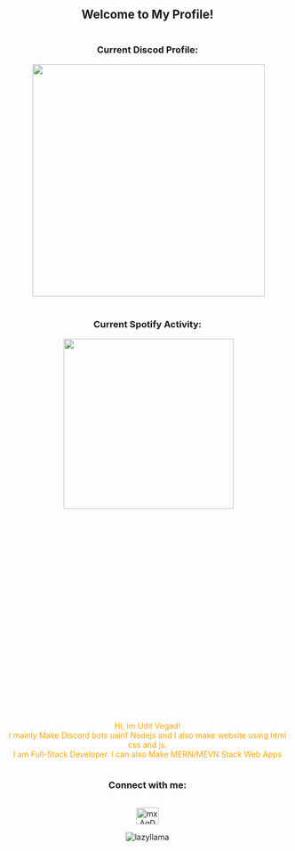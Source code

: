 <div style="display:flex;align-items:center;justify-content:center;flex-direction:column;">
<h2 align="center">Welcome to My Profile!</h2>

<h3> 
Current Discod Profile:</h3>
<a href ="https://discord.com/users/480285300484997122"><img align="right" src="https://lanyard-profile-readme.vercel.app/api/480285300484997122?bg=121212" width="418"></a>
<br />
<h3> 
Current Spotify Activity:</h3>
<a href="https://spotify-github-profile.vercel.app/api/view.svg?uid=31hdgxhgrksaijtsyx7tshmlwx4a&redirect=true"><img src="https://spotify-github-profile.vercel.app/api/view.svg?uid=31hdgxhgrksaijtsyx7tshmlwx4a&cover_image=true&theme=compact" align="right" width="306" > </a>



<br><br><br><br><br><br><br><br><br><br>
<br><br><br><br><br><br><br><br><br><br>

<p align="center" style="color: orange">
Hi, im Udit Vegad!<br>
 I mainly Make Discord bots usinf Nodejs and I also make website using html css and js.<br>
I am Full-Stack Developer. I can also Make MERN/MEVN Stack Web Apps<br>

<h3 align="center">Connect with me:</h3>
<p align="center">
<a href="https://discord.com/users/480285300484997122" target="blank"><img align="center" src="https://discord.com/assets/3437c10597c1526c3dbd98c737c2bcae.svg" alt="mxAqDMDmqE" height="30" width="40" /></a>
</p>


<img src="https://komarev.com/ghpvc/?username=BuddyCodez&label=Profile%20views&color=0e75b6&style=flat" alt="lazyllama" />
</div>
